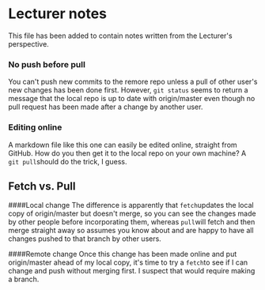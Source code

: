 # Lecturer notes
This file has been added to contain notes written from the Lecturer's perspective.

### No push before pull
You can't push new commits to the remore repo unless a pull of other user's new changes has been done first. However, `git status` seems to return a message that the local repo is up to date with origin/master even though no pull request has been made after a change by another user.

### Editing online
A markdown file like this one can easily be edited online, straight from GitHub. How do you then get it to the local repo on your own machine? A `git pull`should do the trick, I guess.

## Fetch vs. Pull
####Local change
The difference is apparently that `fetch`updates the local copy of origin/master but doesn't merge, so you can see the changes made by other people before incorporating them, whereas `pull`will fetch and then merge straight away so assumes you know about and are happy to have all changes pushed to that branch by other users.

####Remote change
Once this change has been made online and put origin/master ahead of my local copy, it's time to try a `fetch`to see if I can change and push without merging first. I suspect that would require making a branch.
